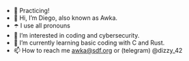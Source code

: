 - 👹 Practicing!
- 👋 Hi, I’m Diego, also known as Awka.
- ☂️ I use all pronouns
- 👀 I’m interested in coding and cybersecurity.
- 🌱 I’m currently learning basic coding with C and Rust.
- 📫 How to reach me awka@sdf.org or (telegram) @dizzy_42
